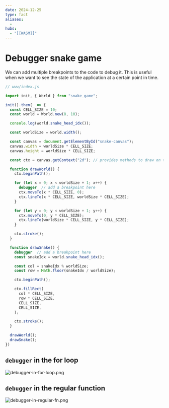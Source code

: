 ```yaml
---
date: 2024-12-25
type: fact
aliases:
  -
hubs:
  - "[[WASM]]"
---
```


# Debugger snake game

We can add multiple breakpoints to the code to debug it. This is useful when we want to see the state of the application at a certain point in time. 

```js
// www/index.js

import init, { World } from "snake_game";

init().then(_ => {
  const CELL_SIZE = 10;
  const world = World.new(8, 10);

  console.log(world.snake_head_idx());

  const worldSize = world.width();

  const canvas = document.getElementById("snake-canvas");
  canvas.width = worldSize * CELL_SIZE;
  canvas.height = worldSize * CELL_SIZE;

  const ctx = canvas.getContext("2d"); // provides methods to draw on the canvas

  function drawWorld() {
    ctx.beginPath();

    for (let x = 0; x < worldSize + 1; x++) {
      debugger  // add a breakpoint here
      ctx.moveTo(x * CELL_SIZE, 0);
      ctx.lineTo(x * CELL_SIZE, worldSize * CELL_SIZE);
    }

    for (let y = 0; y < worldSize + 1; y++) {
      ctx.moveTo(0, y * CELL_SIZE);
      ctx.lineTo(worldSize * CELL_SIZE, y * CELL_SIZE);
    }

    ctx.stroke();
  }

  function drawSnake() {
    debugger  // add a breakpoint here
    const snakeIdx = world.snake_head_idx();

    const col = snakeIdx % worldSize;
    const row = Math.floor(snakeIdx / worldSize);

    ctx.beginPath();

    ctx.fillRect(
      col * CELL_SIZE,
      row * CELL_SIZE,
      CELL_SIZE,
      CELL_SIZE,
    );

    ctx.stroke();
  }

  drawWorld();
  drawSnake();
})
```

## `debugger` in the for loop

![debugger-in-for-loop.png](../assets/imgs/debugger-in-for-loop.png)
## `debugger` in the regular function

![debugger-in-regular-fn.png](../assets/imgs/debugger-in-regular-fn.png)


